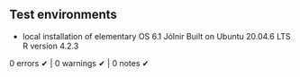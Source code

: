 ## Test environments

* local installation of elementary OS 6.1 Jólnir Built on Ubuntu 20.04.6 LTS R version 4.2.3


0 errors ✔ | 0 warnings ✔ | 0 notes ✔